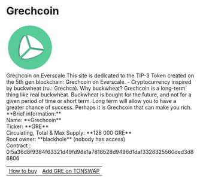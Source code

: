 # Grechcoin
<div><img src="logo.png" alt="Grechcoin logo" width="25%"></div>
Grechcoin on Everscale
    This site is dedicated to the TIP-3 Token created on the 5th gen blockchain:
    Grechcoin on Everscale. - Cryptocurrency inspired by buckwheat (ru.: Grechca). Why buckwheat?
    Grechcoin is a long-term thing like real buckwheat. Buckwheat is bought for the future,
    and not for a given period of time or short term.
    Long term will allow you to have a greater chance of success.
    Perhaps it is Grechcoin that can make you rich. <br>
        **Brief information:**<br>
        Name: **Grechcoin** <br>
        Ticker: **GRE** <br>
        Circulating, Total & Max Supply: **128 000 GRE** <br>
        Root owner: **blackhole** (nobody has access) <br>
        Contract : 0:5a36d8f9384f63321d49fd98e1a7818b28d9496d1daf3328325560ded3d86806
<table>
  <tr>
    <td><a href="https://telegra.ph/How-to-buy-Grechcoin-12-15">How to buy</a></td>
    <td><a href="https://tonswap.io/swap/0:5a36d8f9384f63321d49fd98e1a7818b28d9496d1daf3328325560ded3d86806">Add GRE on TONSWAP</a></td>
  </tr>
</table>
